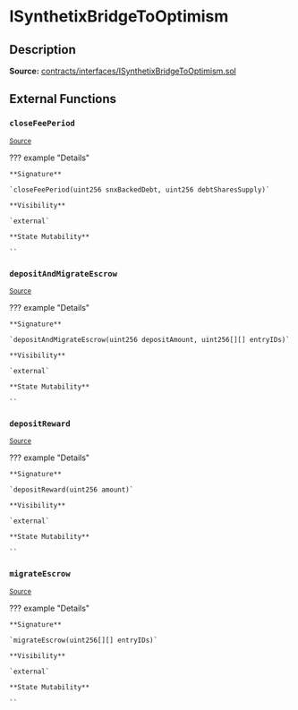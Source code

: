 # ISynthetixBridgeToOptimism

## Description

**Source:** [contracts/interfaces/ISynthetixBridgeToOptimism.sol](https://github.com/Synthetixio/synthetix/tree/v2.80.0-alpha/contracts/interfaces/ISynthetixBridgeToOptimism.sol)

## External Functions

### `closeFeePeriod`

<sub>[Source](https://github.com/Synthetixio/synthetix/tree/v2.80.0-alpha/contracts/interfaces/ISynthetixBridgeToOptimism.sol#L5)</sub>

??? example "Details"

    **Signature**

    `closeFeePeriod(uint256 snxBackedDebt, uint256 debtSharesSupply)`

    **Visibility**

    `external`

    **State Mutability**

    ``

### `depositAndMigrateEscrow`

<sub>[Source](https://github.com/Synthetixio/synthetix/tree/v2.80.0-alpha/contracts/interfaces/ISynthetixBridgeToOptimism.sol#L11)</sub>

??? example "Details"

    **Signature**

    `depositAndMigrateEscrow(uint256 depositAmount, uint256[][] entryIDs)`

    **Visibility**

    `external`

    **State Mutability**

    ``

### `depositReward`

<sub>[Source](https://github.com/Synthetixio/synthetix/tree/v2.80.0-alpha/contracts/interfaces/ISynthetixBridgeToOptimism.sol#L9)</sub>

??? example "Details"

    **Signature**

    `depositReward(uint256 amount)`

    **Visibility**

    `external`

    **State Mutability**

    ``

### `migrateEscrow`

<sub>[Source](https://github.com/Synthetixio/synthetix/tree/v2.80.0-alpha/contracts/interfaces/ISynthetixBridgeToOptimism.sol#L7)</sub>

??? example "Details"

    **Signature**

    `migrateEscrow(uint256[][] entryIDs)`

    **Visibility**

    `external`

    **State Mutability**

    ``
